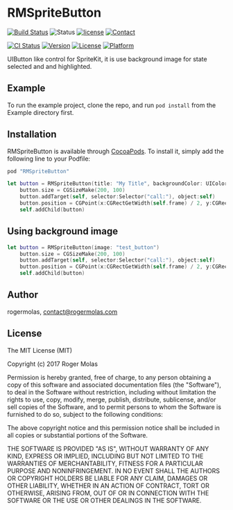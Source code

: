 # RMSpriteButton
[![Build Status](https://travis-ci.org/rogermolas/RMSpriteButton.svg?branch=master)](https://travis-ci.org/rogermolas/RMSpriteButton)
![Status](https://img.shields.io/badge/status-active-brightgreen.svg?style=flat) [![license](https://img.shields.io/github/license/mashape/apistatus.svg?maxAge=2592000)](https://github.com/rogermolas/RMSpriteButton/blob/master/LICENSE)
[![Contact](https://img.shields.io/badge/contact-@roger_molas-yellowgreen.svg?style=flat)](https://twitter.com/roger_molas)

[![CI Status](http://img.shields.io/travis/rogermolas/RMSpriteButton.svg?style=flat)](https://travis-ci.org/rogermolas/RMSpriteButton)
[![Version](https://img.shields.io/cocoapods/v/RMSpriteButton.svg?style=flat)](http://cocoapods.org/pods/RMSpriteButton)
[![License](https://img.shields.io/cocoapods/l/RMSpriteButton.svg?style=flat)](http://cocoapods.org/pods/RMSpriteButton)
[![Platform](https://img.shields.io/cocoapods/p/RMSpriteButton.svg?style=flat)](http://cocoapods.org/pods/RMSpriteButton)

UIButton like control for SpriteKit, it is use background image for state selected and and highlighted.

## Example

To run the example project, clone the repo, and run `pod install` from the Example directory first.

## Installation

RMSpriteButton is available through [CocoaPods](http://cocoapods.org). To install
it, simply add the following line to your Podfile:

```ruby
pod "RMSpriteButton"
```

```swift
let button = RMSpriteButton(title: "My Title", backgroundColor: UIColor.blueColor())
    button.size = CGSizeMake(200, 100)
    button.addTarget(self, selector:Selector("call:"), object:self)
    button.position = CGPoint(x:CGRectGetWidth(self.frame) / 2, y:CGRectGetHeight(self.frame) / 2);
    self.addChild(button)
```

## Using background image
```swift
let button = RMSpriteButton(image: "test_button")
    button.size = CGSizeMake(200, 100)
    button.addTarget(self, selector:Selector("call:"), object:self)
    button.position = CGPoint(x:CGRectGetWidth(self.frame) / 2, y:CGRectGetHeight(self.frame) / 2);
    self.addChild(button)
```

## Author

rogermolas, contact@rogermolas.com

## License

The MIT License (MIT)

Copyright (c) 2017 Roger Molas

Permission is hereby granted, free of charge, to any person obtaining a copy
of this software and associated documentation files (the "Software"), to deal
in the Software without restriction, including without limitation the rights
to use, copy, modify, merge, publish, distribute, sublicense, and/or sell
copies of the Software, and to permit persons to whom the Software is
furnished to do so, subject to the following conditions:

The above copyright notice and this permission notice shall be included in all
copies or substantial portions of the Software.

THE SOFTWARE IS PROVIDED "AS IS", WITHOUT WARRANTY OF ANY KIND, EXPRESS OR
IMPLIED, INCLUDING BUT NOT LIMITED TO THE WARRANTIES OF MERCHANTABILITY,
FITNESS FOR A PARTICULAR PURPOSE AND NONINFRINGEMENT. IN NO EVENT SHALL THE
AUTHORS OR COPYRIGHT HOLDERS BE LIABLE FOR ANY CLAIM, DAMAGES OR OTHER
LIABILITY, WHETHER IN AN ACTION OF CONTRACT, TORT OR OTHERWISE, ARISING FROM,
OUT OF OR IN CONNECTION WITH THE SOFTWARE OR THE USE OR OTHER DEALINGS IN THE
SOFTWARE.
